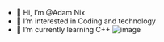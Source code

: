 - 👋 Hi, I’m @Adam Nix
- 👀 I’m interested in Coding and technology
- 🌱 I’m currently learning C++
![image](![image](https://github.com/realadamnix/realadamnix/assets/150264616/145af50f-befb-412f-9e53-5970a5d5bf35)
)






